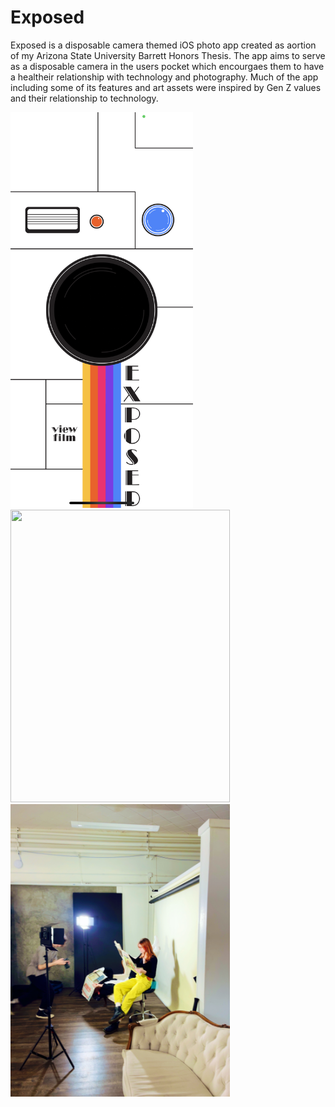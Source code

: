 # Exposed

Exposed is a disposable camera themed iOS photo app created as aortion of my Arizona State University Barrett Honors Thesis. The app aims to serve as a disposable camera in the users pocket which encourgaes them to have a healtheir relationship with technology and photography. Much of the app including some of its features and art assets were inspired by Gen Z values and their relationship to technology.

<img  src="homeScreen.PNG" border="0" width="292" height="633">

<img  src="photoExposed.png" border="0" width="351" height="468">

<img  src="photoExposed2.JPG" border="0" width="351" height="468">





